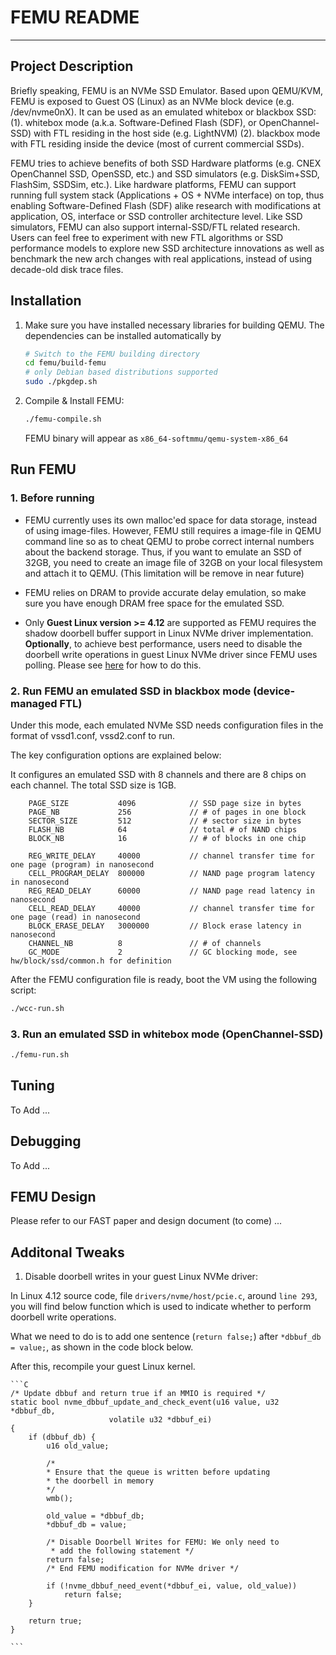 FEMU README
===========
-------------------

Project Description
-------------------

Briefly speaking, FEMU is an NVMe SSD Emulator. Based upon QEMU/KVM, FEMU is exposed to Guest OS (Linux) as an NVMe block device (e.g. /dev/nvme0nX). It can be used as an emulated whitebox or blackbox SSD: (1). whitebox mode (a.k.a. Software-Defined Flash (SDF), or OpenChannel-SSD) with FTL residing in the host side (e.g. LightNVM) (2). blackbox mode with FTL residing inside the device (most of current commercial SSDs).

FEMU tries to achieve benefits of both SSD Hardware platforms (e.g. CNEX OpenChannel SSD, OpenSSD, etc.) and SSD simulators (e.g. DiskSim+SSD, FlashSim, SSDSim, etc.). Like hardware platforms, FEMU can support running full system stack (Applications + OS + NVMe interface) on top, thus enabling Software-Defined Flash (SDF) alike research with modifications at application, OS, interface or SSD controller architecture level. Like SSD simulators, FEMU can also support internal-SSD/FTL related research. Users can feel free to experiment with new FTL algorithms or SSD performance models to explore new SSD architecture innovations as well as benchmark the new arch changes with real applications, instead of using decade-old disk trace files.

Installation
------------


1. Make sure you have installed necessary libraries for building QEMU. The dependencies can be installed automatically by

	```bash
	# Switch to the FEMU building directory
	cd femu/build-femu
	# only Debian based distributions supported
	sudo ./pkgdep.sh 
	```
		
2. Compile & Install FEMU:

	```bash
	./femu-compile.sh
	```
	FEMU binary will appear as ``x86_64-softmmu/qemu-system-x86_64``

Run FEMU
--------

### 1. Before running ###

- FEMU currently uses its own malloc'ed space for data storage, instead of using
image-files. However, FEMU still requires a image-file in QEMU command line so
as to cheat QEMU to probe correct internal numbers about the backend storage.
Thus, if you want to emulate an SSD of 32GB, you need to create an image file
of 32GB on your local filesystem and attach it to QEMU. (This limitation will be remove in near future)

- FEMU relies on DRAM to provide accurate delay emulation, so make sure you
  have enough DRAM free space for the emulated SSD.
  
- Only **Guest Linux version >= 4.12** are supported as FEMU requires the shadow doorbell buffer support in Linux NVMe driver implementation. **Optionally**, to achieve best performance, users need to disable the doorbell write operations in guest Linux NVMe driver since FEMU uses polling. Please see [here](#ddb) for how to do this. 

### 2. Run FEMU an emulated SSD in blackbox mode (device-managed FTL) ###


Under this mode, each emulated NVMe SSD needs configuration files in the format
of vssd1.conf, vssd2.conf to run.

The key configuration options are explained below:

It configures an emulated SSD with 8 channels and there are 8 chips on each channel.
The total SSD size is 1GB.
	
    	PAGE_SIZE           4096            // SSD page size in bytes
    	PAGE_NB             256             // # of pages in one block
    	SECTOR_SIZE         512             // # sector size in bytes
    	FLASH_NB            64              // total # of NAND chips
    	BLOCK_NB            16              // # of blocks in one chip

    	REG_WRITE_DELAY     40000           // channel transfer time for one page (program) in nanosecond
    	CELL_PROGRAM_DELAY  800000          // NAND page program latency in nanosecond
    	REG_READ_DELAY      60000           // NAND page read latency in nanosecond
    	CELL_READ_DELAY     40000           // channel transfer time for one page (read) in nanosecond
    	BLOCK_ERASE_DELAY   3000000         // Block erase latency in nanosecond
    	CHANNEL_NB          8               // # of channels
    	GC_MODE             2               // GC blocking mode, see hw/block/ssd/common.h for definition
	
After the FEMU configuration file is ready, boot the VM using the following script:

```Bash
./wcc-run.sh
```

### 3. Run an emulated SSD in whitebox mode (OpenChannel-SSD) ###

```Bash
./femu-run.sh
```
  
Tuning
------
To Add ...


Debugging
---------
To Add ...

FEMU Design
-----------
Please refer to our FAST paper and design document (to come) ... 
  
  
Additonal Tweaks
----------------

1. <a name="ddb"></a>Disable doorbell writes in your guest Linux NVMe driver:

In Linux 4.12 source code, file ``drivers/nvme/host/pcie.c``, around ``line 293``, you will find below function which is used to indicate whether to perform doorbell write operations. 

What we need to do is to add one sentence (``return false;``) after ``*dbbuf_db = value;``, as shown in the code block below.

After this, recompile your guest Linux kernel. 

	```C
	/* Update dbbuf and return true if an MMIO is required */
	static bool nvme_dbbuf_update_and_check_event(u16 value, u32 *dbbuf_db,
					      volatile u32 *dbbuf_ei)
	{
		if (dbbuf_db) {
			u16 old_value;

			/*
		 	* Ensure that the queue is written before updating
		 	* the doorbell in memory
		 	*/
			wmb();

			old_value = *dbbuf_db;
			*dbbuf_db = value;
			
			/* Disable Doorbell Writes for FEMU: We only need to 
			 * add the following statement */
			return false;
			/* End FEMU modification for NVMe driver */

			if (!nvme_dbbuf_need_event(*dbbuf_ei, value, old_value))
				return false;
		}

		return true;
	}

	```




